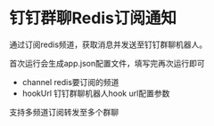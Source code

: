 # 钉钉群聊Redis订阅通知

通过订阅redis频道，获取消息并发送至钉钉群聊机器人。

首次运行会生成app.json配置文件，填写完再次运行即可

- channel redis要订阅的频道
- hookUrl 钉钉群聊机器人hook url配置参数

支持多频道订阅转发至多个群聊